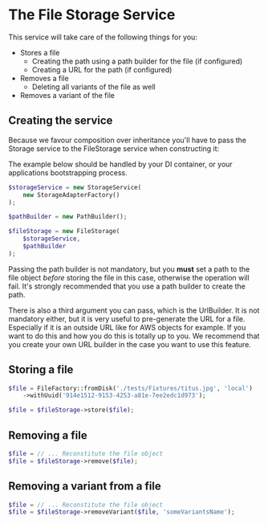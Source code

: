 # The File Storage Service

This service will take care of the following things for you:

 * Stores a file
   * Creating the path using a path builder for the file (if configured)
   * Creating a URL for the path (if configured)
 * Removes a file
   * Deleting all variants of the file as well
 * Removes a variant of the file

## Creating the service

Because we favour composition over inheritance you'll have to pass the Storage service to the FileStorage service when constructing it:

The example below should be handled by your DI container, or your applications bootstrapping process.

```php
$storageService = new StorageService(
    new StorageAdapterFactory()
);

$pathBuilder = new PathBuilder();

$fileStorage = new FileStorage(
    $storageService,
    $pathBuilder
);
```

Passing the path builder is not mandatory, but you **must** set a path to the file object *before* storing the file in this case, otherwise the operation will fail. It's strongly recommended that you use a path builder to create the path.

There is also a third argument you can pass, which is the UrlBuilder. It is not mandatory either, but it is very useful to pre-generate the URL for a file. Especially if it is an outside URL like for AWS objects for example. If you want to do  this and how you do this is totally up to you. We recommend that you create your own URL builder in the case you want to use this feature.

## Storing a file

```php
$file = FileFactory::fromDisk('./tests/Fixtures/titus.jpg', 'local')
    ->withUuid('914e1512-9153-4253-a81e-7ee2edc1d973');

$file = $fileStorage->store($file);
```

## Removing a file

```php
$file = // ... Reconstitute the file object
$file = $fileStorage->remove($file);
```

## Removing a variant from a file

```php
$file = // ... Reconstitute the file object
$file = $fileStorage->removeVariant($file, 'someVariantsName');
```
